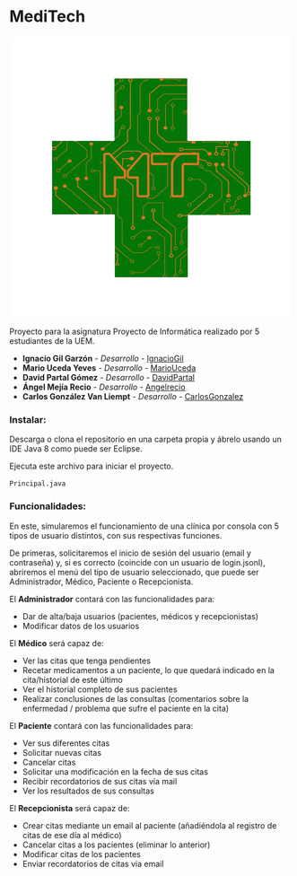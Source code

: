 # MediTech
![logo](img/logo.png)

Proyecto para la asignatura Proyecto de Informática realizado por 5 estudiantes de la UEM.
* **Ignacio Gil Garzón** - *Desarrollo* - [IgnacioGil](https://github.com/Ignaciogg)
* **Mario Uceda Yeves** - *Desarrollo* - [MarioUceda](https://github.com/Mario-Uceda)
* **David Partal Gómez** - *Desarrollo* - [DavidPartal](https://github.com/Tecno492)
* **Ángel Mejía Recio** - *Desarrollo* - [Angelrecio](https://github.com/Angelrecio)
* **Carlos González Van Liempt** - *Desarrollo* - [CarlosGonzalez](https://github.com/Carlosglez-vanliempt)


### Instalar:
Descarga o clona el repositorio en una carpeta propia y ábrelo usando un IDE Java 8 como puede ser Eclipse.

Ejecuta este archivo para iniciar el proyecto.

```
Principal.java
```

### Funcionalidades:

En este, simularemos el funcionamiento de una clínica por consola con 5 tipos de usuario distintos, con sus respectivas funciones.

De primeras, solicitaremos el inicio de sesión del usuario (email y contraseña) y, si es correcto (coincide con un usuario de login.jsonl), 
abriremos el menú del tipo de usuario seleccionado, que puede ser Administrador, Médico, Paciente o Recepcionista.

El **Administrador** contará con las funcionalidades para:
- Dar de alta/baja usuarios (pacientes, médicos y recepcionistas)
- Modificar datos de los usuarios

El **Médico** será capaz de:
- Ver las citas que tenga pendientes
- Recetar medicamentos a un paciente, lo que quedará indicado en la cita/historial de este último
- Ver el historial completo de sus pacientes
- Realizar conclusiones de las consultas (comentarios sobre la enfermedad / problema que sufre el paciente en la cita)

El **Paciente** contará con las funcionalidades para:
- Ver sus diferentes citas
- Solicitar nuevas citas
- Cancelar citas
- Solicitar una modificación en la fecha de sus citas
- Recibir recordatorios de sus citas vía mail
- Ver los resultados de sus consultas

El **Recepcionista** será capaz de:
- Crear citas mediante un email al paciente (añadiéndola al registro de citas de ese día al médico)
- Cancelar citas a los pacientes (eliminar lo anterior)
- Modificar citas de los pacientes
- Enviar recordatorios de citas via email


